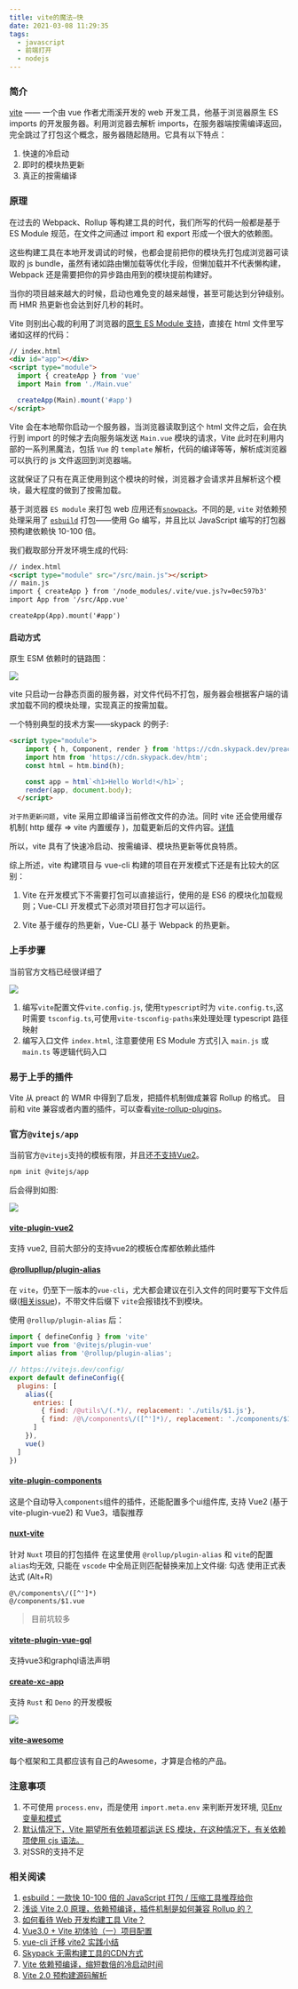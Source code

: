 ```yaml
---
title: vite的魔法—快
date: 2021-03-08 11:29:35
tags:
  - javascript
  - 前端打开
  - nodejs
---
```


### 简介

[vite](https://cn.vitejs.dev/) —— 一个由 vue 作者尤雨溪开发的 web 开发工具，他基于浏览器原生 ES imports 的开发服务器。利用浏览器去解析 imports，在服务器端按需编译返回，完全跳过了打包这个概念，服务器随起随用。它具有以下特点：

1. 快速的冷启动
2. 即时的模块热更新
3. 真正的按需编译

### 原理

在过去的 Webpack、Rollup 等构建工具的时代，我们所写的代码一般都是基于 ES Module 规范，在文件之间通过 import 和 export 形成一个很大的依赖图。

这些构建工具在本地开发调试的时候，也都会提前把你的模块先打包成浏览器可读取的 js bundle，虽然有诸如路由懒加载等优化手段，但懒加载并不代表懒构建，Webpack 还是需要把你的异步路由用到的模块提前构建好。

当你的项目越来越大的时候，启动也难免变的越来越慢，甚至可能达到分钟级别。而 HMR 热更新也会达到好几秒的耗时。

<!--more-->

Vite 则别出心裁的利用了浏览器的[原生 ES Module 支持](https://developer.mozilla.org/zh-CN/docs/Web/JavaScript/Guide/Modules)，直接在 html 文件里写诸如这样的代码：

```html
// index.html
<div id="app"></div>
<script type="module">
  import { createApp } from 'vue'
  import Main from './Main.vue'

  createApp(Main).mount('#app')
</script>
```

Vite 会在本地帮你启动一个服务器，当浏览器读取到这个 html 文件之后，会在执行到 import 的时候才去向服务端发送 `Main.vue` 模块的请求，Vite 此时在利用内部的一系列黑魔法，包括 `Vue` 的 `template` 解析，代码的编译等等，解析成浏览器可以执行的 js 文件返回到浏览器端。

这就保证了只有在真正使用到这个模块的时候，浏览器才会请求并且解析这个模块，最大程度的做到了按需加载。

基于浏览器 `ES module` 来打包 web 应用还有[`snowpack`](https://www.snowpack.dev/)。不同的是, `vite` 对依赖预处理采用了 [`esbuild`](https://esbuild.github.io/) 打包——使用 Go 编写，并且比以 JavaScript 编写的打包器预构建依赖快 10-100 倍。

我们截取部分开发环境生成的代码:

```html
// index.html
<script type="module" src="/src/main.js"></script>
// main.js
import { createApp } from '/node_modules/.vite/vue.js?v=0ec597b3'
import App from '/src/App.vue'

createApp(App).mount('#app')
```

#### 启动方式

原生 ESM 依赖时的链路图：

![](20210310205536.jpg)

vite 只启动一台静态页面的服务器，对文件代码不打包，服务器会根据客户端的请求加载不同的模块处理，实现真正的按需加载。

一个特别典型的技术方案——skypack 的例子:

```html
<script type="module">
    import { h, Component, render } from 'https://cdn.skypack.dev/preact';
    import htm from 'https://cdn.skypack.dev/htm';
    const html = htm.bind(h);

    const app = html`<h1>Hello World!</h1>`;
    render(app, document.body);
  </script>
```

``对于热更新问题``，vite 采用立即编译当前修改文件的办法。同时 vite 还会使用缓存机制( http 缓存 => vite 内置缓存 )，加载更新后的文件内容。[详情](https://vitejs.dev/guide/dep-pre-bundling.html)

所以，vite 具有了快速冷启动、按需编译、模块热更新等优良特质。

综上所述，vite 构建项目与 vue-cli 构建的项目在开发模式下还是有比较大的区别：

1. Vite 在开发模式下不需要打包可以直接运行，使用的是 ES6 的模块化加载规则；Vue-CLI 开发模式下必须对项目打包才可以运行。

2. Vite 基于缓存的热更新，Vue-CLI 基于 Webpack 的热更新。

### 上手步骤

当前官方文档已经很详细了

![](20210310204426.jpg)

1. 编写`vite`配置文件`vite.config.js`, 使用`typescript`时为 `vite.config.ts`,这时需要 `tsconfig.ts`,可使用`vite-tsconfig-paths`来处理处理 typescript 路径映射
2. 编写入口文件 `index.html`, 注意要使用 ES Module 方式引入 `main.js` 或 `main.ts` 等逻辑代码入口

### 易于上手的插件

Vite 从 preact 的 WMR 中得到了启发，把插件机制做成兼容 Rollup 的格式。
目前和 vite 兼容或者内置的插件，可以查看[vite-rollup-plugins](https://vite-rollup-plugins.patak.dev/)。

### 官方`@vitejs/app`

当前官方`@vitejs`支持的模板有限，并且还[不支持Vue2](https://github.com/vitejs/vite/issues/305)。

```bash
npm init @vitejs/app
```

后会得到如图:

![](Snipaste_2021-03-09_10-28-27.png)

#### [vite-plugin-vue2](https://github.com/underfin/vite-plugin-vue2)

支持 vue2, 目前大部分的支持vue2的模板仓库都依赖此插件

#### [@rollupllup/plugin-alias](https://www.npmjs.com/package/@rollup/plugin-alias)

在 `vite`，仍至下一版本的`vue-cli`，尤大都会建议在引入文件的同时要写下文件后缀([相关issue](https://github.com/vitejs/vite/issues/178))，不带文件后缀下 `vite`会报错找不到模块。

使用 `@rollup/plugin-alias` 后：

```javascript
import { defineConfig } from 'vite'
import vue from '@vitejs/plugin-vue'
import alias from '@rollup/plugin-alias';

// https://vitejs.dev/config/
export default defineConfig({
  plugins: [
    alias({
      entries: [
        { find: /@utils\/(.*)/, replacement: './utils/$1.js'},
        { find: /@\/components\/([^']*)/, replacement: './components/$1.vue'}
      ]
    }),
    vue()
  ]
})
```

#### [vite-plugin-components](https://github.com/antfu/vite-plugin-components)

这是个自动导入`components`组件的插件，还能配置多个ui组件库, 支持 Vue2 (基于vite-plugin-vue2) 和 Vue3，墙裂推荐

#### [nuxt-vite](https://github.com/nuxt/vite)

针对 `Nuxt` 项目的打包插件
在这里使用 `@rollup/plugin-alias` 和 `vite`的配置`alias`均无效, 只能在 `vscode` 中全局正则匹配替换来加上文件缀: 勾选 使用正式表达式 (Alt+R)

```text
@\/components\/([^']*)
@/components/$1.vue
```

> 目前坑较多

#### [vitete-plugin-vue-gql](https://github.com/jacobclevenger/vite-plugin-vue-gql)

支持vue3和graphql语法声明

#### [create-xc-app](https://github.com/lencx/create-xc-app)

支持 `Rust` 和 `Deno` 的开发模板

![](Snipaste_2021-03-11_10-50-05.png)

#### [vite-awesome](https://github.com/vitejs/awesome-vite)

每个框架和工具都应该有自己的Awesome，才算是合格的产品。

### 注意事项

1. 不可使用 `process.env`，而是使用 `import.meta.env` 来判断开发环境, 见[Env 变量和模式](https://vitejs.dev/guide/env-and-mode.html)
2. [默认情况下，Vite 期望所有依赖项都运送 ES 模块，在这种情况下，有关依赖项使用 cjs 语法。](https://github.com/vitejs/vite/issues/135)
3. 对SSR的支持不足

### 相关阅读

1. [esbuild：一款快 10-100 倍的 JavaScript 打包 / 压缩工具推荐给你](https://zhuanlan.zhihu.com/p/112440861)
2. [浅谈 Vite 2.0 原理，依赖预编译，插件机制是如何兼容 Rollup 的？](https://zhuanlan.zhihu.com/p/352403391?utm_oi=44058902790144)
3. [如何看待 Web 开发构建工具 Vite？](https://www.zhihu.com/question/394062839/answer/1496127786?utm_oi=44058902790144)
4. [Vue3.0 + Vite 初体验（一）项目配置](https://segmentfault.com/a/1190000038999784)
5. [vue-cli 迁移 vite2 实践小结](https://zhuanlan.zhihu.com/p/353601634?utm_oi=44058902790144)
6. [Skypack 无需构建工具的CDN方式](https://www.skypack.dev/)
7. [Vite 依赖预编译，缩短数倍的冷启动时间](https://segmentfault.com/a/1190000039210683)
8. [Vite 2.0 预构建源码解析](https://zhuanlan.zhihu.com/p/356141052)
